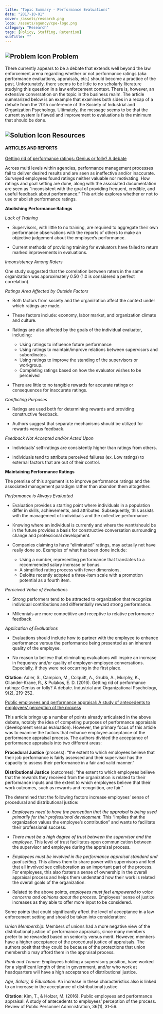 ```yaml
---
title: "Topic Summary - Performance Evaluations"
date: "2017-10-01"
cover: /assets/research.png
logo: /assets/agency/cpe-logo.png
category: "Research"
tags: [Policy, Staffing, Retention]
subTitle: ""
---
```


## ![Problem Icon](https://github.com/google/material-design-icons/raw/master/alert/1x_web/ic_error_outline_black_48dp.png "Problem") Problem

There currently appears to be a debate that extends well beyond the law enforcement arena regarding whether or not performance ratings (aka performance evaluations, appraisals, etc.) should become a practice of the past. Unfortunately, there seems to be little to no scholarly literature studying this question in a law enforcement context. There is, however, an extensive conversation on the topic in the business realm. The article summarized below is an example that examines both sides in a recap of a debate from the 2015 conference of the Society of Industrial and Organization Psychology. Ultimately, the message seems to be that the current system is flawed and improvement to evaluations is the minimum that should be done.

## ![Solution Icon](https://github.com/google/material-design-icons/raw/master/action/1x_web/ic_lightbulb_outline_black_48dp.png "Solution") Resources

#### ARTICLES AND REPORTS

[Getting rid of performance ratings: Genius or folly? A debate](https://pdfs.semanticscholar.org/53c8/2f46d3d9acefb04f34f2d9ba6739198299e4.pdf)

Across multi levels within agencies, performance management processes fail to deliver desired results and are seen as ineffective and/or inaccurate. Surveyed employees found ratings neither valuable nor motivating. How ratings and goal setting are done, along with the associated documentation are seen as “inconsistent with the goal of providing frequent, credible, and useful feedback about performance.” This article explores whether or not to use or abolish performance ratings.

**Abolishing Performance Ratings**

*Lack of Training*

- Supervisors, with little to no training, are required to aggregate their own performance observations with the reports of others to make an objective judgement about the employee’s performance.

- Current methods of providing training for evaluators have failed to return marked improvements in evaluations.

*Inconsistency Among Raters*

One study suggested that the correlation between raters in the same organization was approximately 0.50 (1.0 is considered a perfect correlation).

*Ratings Area Affected by Outside Factors*

- Both factors from society and the organization affect the context under which ratings are made.

- These factors include: economy, labor market, and organization climate and culture.

- Ratings are also affected by the goals of the individual evaluator, including:
  - Using ratings to influence future performance
  - Using ratings to maintain/improve relations between supervisors and subordinates.
  - Using ratings to improve the standing of the supervisors or workgroup.
  - Completing ratings based on how the evaluator wishes to be perceived
  
- There are little to no tangible rewards for accurate ratings or consequences for inaccurate ratings.

*Conflicting Purposes*

- Ratings are used both for determining rewards and providing constructive feedback.

- Authors suggest that separate mechanisms should be utilized for rewards versus feedback.

*Feedback Not Accepted and/or Acted Upon*

- Individuals’ self-ratings are consistently higher than ratings from others.

- Individuals tend to attribute perceived failures (ex. Low ratings) to external factors that are out of their control.

**Maintaining Performance Ratings**

The premise of this argument is to improve performance ratings and the associated management paradigm rather than abandon them altogether.

*Performance is Always Evaluated*

- Evaluation provides a starting point where individuals in a population differ in skills, achievements, and attributes. Subsequently, this assists with the management of individuals and the collective performance.

- Knowing where an individual is currently and where the want/should be in the future provides a basis for constructive conversation surrounding change and professional development.

- Companies claiming to have “eliminated” ratings, may actually not have really done so. Examples of what has been done include:
  - Using a number, representing performance that translates to a recommended salary increase or bonus.
  - A simplified rating process with fewer dimensions.
  - Deloitte recently adopted a three-item scale with a promotion potential as a fourth item.

*Perceived Value of Evaluations*

- Strong performers tend to be attracted to organization that recognize individual contributions and differentially reward strong performance.

- Millennials are more competitive and receptive to relative performance feedback.

*Application of Evaluations*

- Evaluations should include how to partner with the employee to enhance performance versus the performance being presented as an inherent quality of the employee.

- No reason to believe that eliminating evaluations will inspire an increase in frequency and/or quality of employer-employee conversations. Especially, if they were not occurring in the first place.

**Citation**: Adler, S., Campion, M., Colquitt, A., Grubb, A., Murphy, K., Ollander-Krane, R., & Pulakos, E. D. (2016). Getting rid of performance ratings: Genius or folly? A debate. Industrial and Organizational Psychology, 9(2), 219-252.

[Public employees and performance appraisal: A study of antecedents to employees’ perception of the process](https://journals.sagepub.com/doi/abs/10.1177/0734371X14549673?journalCode=ropa)

This article brings up a number of points already articulated in the above debate, notably the idea of competing purposes of performance appraisals (development versus evaluation). However, the primary focus of this article was to examine the factors that enhance employee acceptance of the performance appraisal process. The authors divided the acceptance of performance appraisals into two different areas:

**Procedural Justice** (process): “the extent to which employees believe that their job performance is fairly assessed and their supervisor has the capacity to assess their performance in a fair and valid manner.”

**Distributional Justice** (outcomes): “the extent to which employees believe that the rewards they received from the organization is related to their performance inputs and the extent to which employees believe that their work outcomes, such as rewards and recognition, are fair.”

The determined that the following factors increase employees’ sense of procedural and distributional justice:

- *Employees need to have the perception that the appraisal is being used primarily for their professional development.* This “implies that the organization values the employee’s contribution” and wants to facilitate their professional success.

- *There must be a high degree of trust between the supervisor and the employee.* This level of trust facilitates open communication between the supervisor and employee during the appraisal process.

- *Employees must be involved in the performance appraisal standard and goal setting.* This allows them to share power with supervisors and feel that all involved see collaboration as an important part of the process. For employees, this also fosters a sense of ownership in the overall appraisal process and helps them understand how their work is related the overall goals of the organization.

 - Related to the above points, *employees must feel empowered to voice concerns and opinions about the process.* Employees' sense of justice increases as they able to offer more input to be considered.
 
Some points that could significantly affect the level of acceptance in a law enforcement setting and should be taken into consideration:

*Union Membership*: Members of unions had a more negative view of the distributional justice of performance appraisals, since many members prefer to be rewarded based on seniority versus merit. However, members have a higher acceptance of the procedural justice of appraisals. The authors posit that they could be because of the protections that union membership may afford them in the appraisal process.

*Rank and Tenure*: Employees holding a supervisory position, have worked for a significant length of time in government, and/or who work at headquarters will have a high acceptance of distributional justice.

*Age, Salary, & Education*: An increase in these characteristics also is linked to an increase in the acceptance of distributional justice.

**Citation**: Kim, T., & Holzer, M. (2016). Public employees and performance appraisal: A study of antecedents to employees’ perception of the process. Review of Public Personnel Administration, 36(1), 31-56.
